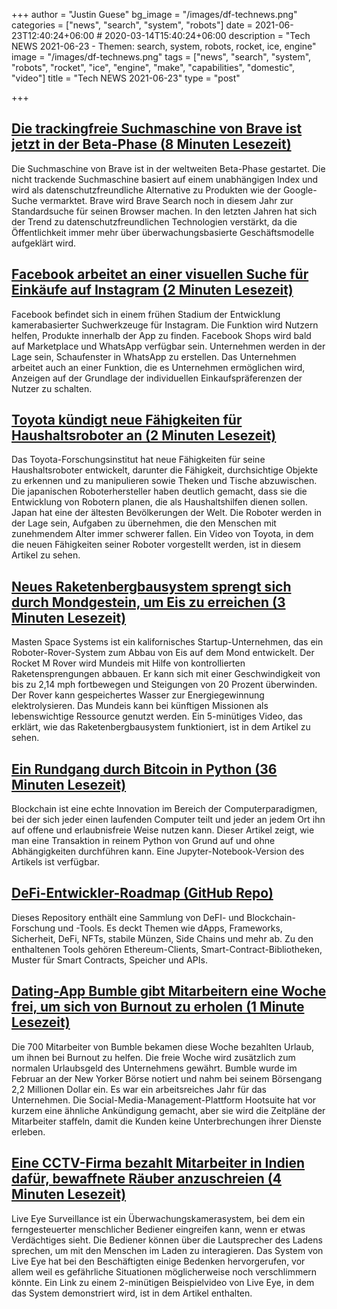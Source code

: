 +++
author = "Justin Guese"
bg_image = "/images/df-technews.png"
categories = ["news", "search", "system", "robots"]
date = 2021-06-23T12:40:24+06:00 # 2020-03-14T15:40:24+06:00
description = "Tech NEWS 2021-06-23 - Themen: search, system, robots, rocket, ice, engine"
image = "/images/df-technews.png"
tags = ["news", "search", "system", "robots", "rocket", "ice", "engine", "make", "capabilities", "domestic", "video"]
title = "Tech NEWS 2021-06-23"
type = "post"

+++

## [Die trackingfreie Suchmaschine von Brave ist jetzt in der Beta-Phase (8 Minuten Lesezeit)](https://techcrunch.com/2021/06/22/braves-non-tracking-search-engine-is-now-in-beta/)

 Die Suchmaschine von Brave ist in der weltweiten Beta-Phase gestartet. Die nicht trackende Suchmaschine basiert auf einem unabhängigen Index und wird als datenschutzfreundliche Alternative zu Produkten wie der Google-Suche vermarktet. Brave wird Brave Search noch in diesem Jahr zur Standardsuche für seinen Browser machen. In den letzten Jahren hat sich der Trend zu datenschutzfreundlichen Technologien verstärkt, da die Öffentlichkeit immer mehr über überwachungsbasierte Geschäftsmodelle aufgeklärt wird.

## [Facebook arbeitet an einer visuellen Suche für Einkäufe auf Instagram (2 Minuten Lesezeit)](https://www.engadget.com/facebook-visual-search-instagram-shopping-190323553.html)

 Facebook befindet sich in einem frühen Stadium der Entwicklung kamerabasierter Suchwerkzeuge für Instagram. Die Funktion wird Nutzern helfen, Produkte innerhalb der App zu finden. Facebook Shops wird bald auf Marketplace und WhatsApp verfügbar sein. Unternehmen werden in der Lage sein, Schaufenster in WhatsApp zu erstellen. Das Unternehmen arbeitet auch an einer Funktion, die es Unternehmen ermöglichen wird, Anzeigen auf der Grundlage der individuellen Einkaufspräferenzen der Nutzer zu schalten.

## [Toyota kündigt neue Fähigkeiten für Haushaltsroboter an (2 Minuten Lesezeit)](https://techxplore.com/news/2021-06-toyota-capabilities-domestic-robots.html)

 Das Toyota-Forschungsinstitut hat neue Fähigkeiten für seine Haushaltsroboter entwickelt, darunter die Fähigkeit, durchsichtige Objekte zu erkennen und zu manipulieren sowie Theken und Tische abzuwischen. Die japanischen Roboterhersteller haben deutlich gemacht, dass sie die Entwicklung von Robotern planen, die als Haushaltshilfen dienen sollen. Japan hat eine der ältesten Bevölkerungen der Welt. Die Roboter werden in der Lage sein, Aufgaben zu übernehmen, die den Menschen mit zunehmendem Alter immer schwerer fallen. Ein Video von Toyota, in dem die neuen Fähigkeiten seiner Roboter vorgestellt werden, ist in diesem Artikel zu sehen.

## [Neues Raketenbergbausystem sprengt sich durch Mondgestein, um Eis zu erreichen (3 Minuten Lesezeit)](https://interestingengineering.com/new-rocket-mining-system-blasts-through-moon-rocks-to-reach-ice)

 Masten Space Systems ist ein kalifornisches Startup-Unternehmen, das ein Roboter-Rover-System zum Abbau von Eis auf dem Mond entwickelt. Der Rocket M Rover wird Mundeis mit Hilfe von kontrollierten Raketensprengungen abbauen. Er kann sich mit einer Geschwindigkeit von bis zu 2,14 mph fortbewegen und Steigungen von 20 Prozent überwinden. Der Rover kann gespeichertes Wasser zur Energiegewinnung elektrolysieren. Das Mundeis kann bei künftigen Missionen als lebenswichtige Ressource genutzt werden. Ein 5-minütiges Video, das erklärt, wie das Raketenbergbausystem funktioniert, ist in dem Artikel zu sehen.

## [Ein Rundgang durch Bitcoin in Python (36 Minuten Lesezeit)](https://bit.ly/3jio4i7/1/0100017a38574920-8374a991-a5e1-474a-8259-23ed5789e987-000000/_IFG7uXQy5qWUoXdkiriFn6WoalWdxZLvrFM4bV7w4g=198)

 Blockchain ist eine echte Innovation im Bereich der Computerparadigmen, bei der sich jeder einen laufenden Computer teilt und jeder an jedem Ort ihn auf offene und erlaubnisfreie Weise nutzen kann. Dieser Artikel zeigt, wie man eine Transaktion in reinem Python von Grund auf und ohne Abhängigkeiten durchführen kann. Eine Jupyter-Notebook-Version des Artikels ist verfügbar.

## [DeFi-Entwickler-Roadmap (GitHub Repo)](https://github.com/OffcierCia/DeFi-Developer-Road-Map)

 Dieses Repository enthält eine Sammlung von DeFI- und Blockchain-Forschung und -Tools. Es deckt Themen wie dApps, Frameworks, Sicherheit, DeFi, NFTs, stabile Münzen, Side Chains und mehr ab. Zu den enthaltenen Tools gehören Ethereum-Clients, Smart-Contract-Bibliotheken, Muster für Smart Contracts, Speicher und APIs.

## [Dating-App Bumble gibt Mitarbeitern eine Woche frei, um sich von Burnout zu erholen (1 Minute Lesezeit)](https://www.cnbc.com/2021/06/22/dating-app-bumble-gives-workers-the-week-off-to-recover-from-burnout.html)

 Die 700 Mitarbeiter von Bumble bekamen diese Woche bezahlten Urlaub, um ihnen bei Burnout zu helfen. Die freie Woche wird zusätzlich zum normalen Urlaubsgeld des Unternehmens gewährt. Bumble wurde im Februar an der New Yorker Börse notiert und nahm bei seinem Börsengang 2,2 Millionen Dollar ein. Es war ein arbeitsreiches Jahr für das Unternehmen. Die Social-Media-Management-Plattform Hootsuite hat vor kurzem eine ähnliche Ankündigung gemacht, aber sie wird die Zeitpläne der Mitarbeiter staffeln, damit die Kunden keine Unterbrechungen ihrer Dienste erleben.

## [Eine CCTV-Firma bezahlt Mitarbeiter in Indien dafür, bewaffnete Räuber anzuschreien (4 Minuten Lesezeit)](https://www.vice.com/en/article/4avnnn/a-cctv-company-is-paying-remote-workers-in-india-to-yell-at-armed-robbers)

 Live Eye Surveillance ist ein Überwachungskamerasystem, bei dem ein ferngesteuerter menschlicher Bediener eingreifen kann, wenn er etwas Verdächtiges sieht. Die Bediener können über die Lautsprecher des Ladens sprechen, um mit den Menschen im Laden zu interagieren. Das System von Live Eye hat bei den Beschäftigten einige Bedenken hervorgerufen, vor allem weil es gefährliche Situationen möglicherweise noch verschlimmern könnte. Ein Link zu einem 2-minütigen Beispielvideo von Live Eye, in dem das System demonstriert wird, ist in dem Artikel enthalten.


